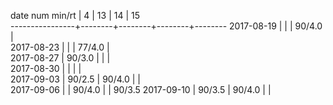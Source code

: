 date num min/rt |    4   |   13   |   14   |   15   
----------------+--------+--------+--------+--------
2017-08-19      |        |        | 90/4.0 |       
2017-08-23      |        |        | 77/4.0 |       
2017-08-27      | 90/3.0 |        |        |       
2017-08-30      |        |        |        |       
2017-09-03      | 90/2.5 | 90/4.0 |        |       
2017-09-06      |        | 90/4.0 |        | 90/3.5
2017-09-10      | 90/3.5 | 90/4.0 |        |       
